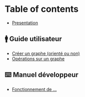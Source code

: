 # Table of contents

* [Presentation](README.md)

## 🚹 Guide utilisateur

* [Créer un graphe (orienté ou non)](guide-utilisateur/creer-un-graphe.md)
* [Opérations sur un graphe](guide-utilisateur/operations-sur-un-graphe.md)

## ⌨️ Manuel développeur

* [Fonctionnement de ...](manuel-developpeur/fonctionnement-de-....md)
